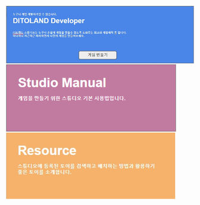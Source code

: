 ![](.gitbook/assets/20210316_142454.jpg)
![](.gitbook/assets/image.png)     ![](.gitbook/assets/20210316_142830.jpg)

